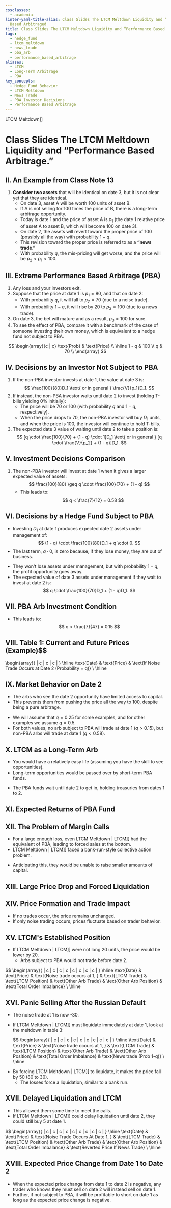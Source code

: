 ```yaml
---
cssclasses:
  - academia
linter-yaml-title-alias: Class Slides The LTCM Meltdown Liquidity and “Performance
  Based Arbitraged
title: Class Slides The LTCM Meltdown Liquidity and “Performance Based Arbitrage.”
tags:
  - hedge_fund
  - ltcm_meltdown
  - news_trade
  - pba_arb
  - performance_based_arbitrage
aliases:
  - LTCM
  - Long-Term Arbitrage
  - PBA
key_concepts:
  - Hedge Fund Behavior
  - LTCM Meltdown
  - News Trade
  - PBA Investor Decisions
  - Performance Based Arbitrage
---
```


LTCM Meltdown]]

# Class Slides The LTCM Meltdown Liquidity and “Performance Based Arbitrage.”

## II. An Example from Class Note 13
1. **Consider two assets** that will be identical on date 3,  but it is not clear yet that they are identical.
   - On date 3,  asset A will be worth 100 units of asset B.
   - If A is not selling for 100 times the price of B,  there is a long-term arbitrage opportunity.
   - Today is date 1 and the price of asset A is $p_1$ (the date 1 relative price of asset A to asset B,  which will become 100 on date 3).
   - On date 2,  the assets will revert toward the proper price of 100 (possibly all the way) with probability $1 - q$.
   - This revision toward the proper price is referred to as a **“news trade.”**
   - With probability $q$,  the mis-pricing will get worse,  and the price will be $p_2 < p_1 < 100$.

## III. Extreme Performance Based Arbitrage (PBA)
1. Any loss and your investors exit.
1. Suppose that the price at date 1 is $p_1 = 80$,  and that on date 2:
   - With probability $q$,  it will fall to $p_2 = 70$ (due to a noise trade).
   - With probability $1 - q$,  it will rise by 20 to $p_2 = 100$ (due to a news trade).
1. On date 3,  the bet will mature and as a result,  $p_3 = 100$ for sure.
1. To see the effect of PBA,  compare it with a benchmark of the case of someone investing their own money,  which is equivalent to a hedge fund not subject to PBA.

$$ \begin{array}{c | c}
   \text{Prob} & \text{Price} \\
   \hline
   1 - q & 100 \\
   q & 70 \\
   \end{array} $$

## IV. Decisions by an Investor Not Subject to PBA
1. If the non-PBA investor invests at date 1,  the value at date 3 is:
   $$ \frac{100}{80}D_1 \text{ or in general } \frac{V}{p_1}D_1. $$
1. If instead,  the non-PBA investor waits until date 2 to invest (holding T-bills yielding 0% initially):
   - The price will be 70 or 100 (with probability $q$ and $1 - q$,  respectively).
   - When the price drops to 70,  the non-PBA investor will buy $D_1$ units,  and when the price is 100,  the investor will continue to hold T-bills.
1. The expected date 3 value of waiting until date 2 to take a position is:
   $$ [q \cdot \frac{100}{70} + (1 - q) \cdot 1]D_1 \text{ or in general } [q \cdot \frac{V}{p_2} + (1 - q)]D_1. $$

## V. Investment Decisions Comparison
1. The non-PBA investor will invest at date 1 when it gives a larger expected value of assets:
   $$ \frac{100}{80} \geq q \cdot \frac{100}{70} + (1 - q) $$
   - This leads to:
   $$ q < \frac{7}{12} = 0.58 $$

[^1]: In general:
   $$ \frac{p_1 - V}{p_1 - p_2} \leq \frac{p_2 - V}{p_1 - p_2} $$

## VI. Decisions by a Hedge Fund Subject to PBA
[^1]: If the PBA arb invests $D_1$ at date 1,  their fund is closed with probability $q$ when the price moves away from fundamental value.
   - Investing $D_1$ at date 1 produces expected date 2 assets under management of:
   $$ (1 - q) \cdot \frac{100}{80}D_1 + q \cdot 0. $$
   - The last term,  $q \cdot 0$,  is zero because,  if they lose money,  they are out of business.

[^1]: If the PBA arb waits until date 2 to invest:
   - They won't lose assets under management,  but with probability $1 - q$,  the profit opportunity goes away.
   - The expected value of date 3 assets under management if they wait to invest at date 2 is:
   $$ q \cdot \frac{100}{70}D_1 + (1 - q)D_1. $$

## VII. PBA Arb Investment Condition
[^1]: The PBA arb invests at date 1 when:
   $$ (1 - q) \cdot \frac{100}{80} \geq q \cdot \frac{100}{70} + (1 - q) $$
   - This leads to:
   $$ q < \frac{7}{47} = 0.15 $$

[^1]: In general:
   $$ \frac{p_1 - V}{p_1 - p_2} < \frac{p_2 - V + p_1}{p_1 - p_2} $$

[^1]: Thus,  arbs subject to PBA are averse to profitable long-term bets that might go against them.

## VIII. Table 1: Current and Future Prices (Example)$$
\begin{array}{ | c | c | c | }
\hline
\text{Date} & \text{Price} & \text{If Noise Trade Occurs at Date 2 (Probability = q)} \\
\hline
[^1]: & 80 &  \\
[^2]: & 70 & 100 \\
[^3]: & 100 & 100 \\
\hline
\end{array}
$$

## IX. Market Behavior on Date 2
[^1]: On date 2,  any arbs that see the opportunity will invest in it,  so long as $p_2 < 100$.
   - The arbs who see the date 2 opportunity have limited access to capital.
   - This prevents them from pushing the price all the way to 100,  despite being a pure arbitrage.

[^1]: **Price Example**:
   - We will assume that $q = 0.25$ for some examples,  and for other examples we assume $q = 0.5$.
   - For both values,  no arb subject to PBA will trade at date 1 ($q > 0.15$),  but non-PBA arbs will trade at date 1 ($q < 0.58$).

## X. LTCM as a Long-Term Arb
[^1]: Suppose that your fund had a very good reputation,  allowing you to avoid PBA.
   - You would have a relatively easy life (assuming you have the skill to see opportunities).
   - Long-term opportunities would be passed over by short-term PBA funds.

[^1]: At date 1,  there are PBA funds and your long-term fund.
   - The PBA funds wait until date 2 to get in,  holding treasuries from dates 1 to 2.

## XI. Expected Returns of PBA Fund
[^1]: The two-period expected return of a PBA fund is:
   $$ q \cdot \frac{100}{70} + (1 - q) \cdot 1 = q \cdot \left(1 + \frac{3}{7}\right) + (1 - q) \cdot 1 = q \cdot \frac{3}{7} + 1. $$

[^1]: For $q = 0.25$:
   $$ = 0.25 \cdot \frac{3}{7} + 1 = 1.0525. $$

[^1]: The two-period return of the long-term fund (assuming that it raises no new capital at date 2) is:
   $$ \frac{100}{80} = 1.25. $$

[^1]: The ability to lock in funds for the long term allows the fund to take different bets in markets with less competition.

## XII. The Problem of Margin Calls
[^1]: The problem arose when LTCM Meltdown | LTCM]] lost so much money that they faced margin calls.
- For a large enough loss,  even LTCM Meltdown | LTCM]] had the equivalent of PBA,  leading to forced sales at the bottom.
- LTCM Meltdown | LTCM]] faced a bank-run-style collective action problem.

[^1]: If LTCM Meltdown | LTCM]] cannot attract enough capital to meet margin calls,  they would be forced to liquidate at the bottom.
   - Anticipating this,  they would be unable to raise smaller amounts of capital.

## XIII. Large Price Drop and Forced Liquidation
[^1]: A large unanticipated price drop would result in a meltdown (forced liquidation).
[^1]: A meltdown causes an even larger price drop when arbs (LTCM Meltdown | LTCM]] in particular) liquidate.
[^1]: Normally,  the trades of arbs stabilize the market,  offsetting the trades of noise traders.

## XIV. Price Formation and Trade Impact
[^1]: Prices in table 1 are those that prevail AFTER the arbs have put on their trades.
   - If no trades occur,  the price remains unchanged.
   - If only noise trading occurs,  prices fluctuate based on trader behavior.

[^1]: If there is also trade by arbs,  the price changes by the net amount of trade:
   $$ P_t = P_{t-1} + \text{(Noise trade + arb trades)} $$

## XV. LTCM's Established Position
[^1]: Assume LTCM Meltdown | LTCM]] already established a position in the trade before date 1 and is long 20 units.
- If LTCM Meltdown | LTCM]] were not long 20 units,  the price would be lower by 20.
   - Arbs subject to PBA would not trade before date 2.

[^1]: **Table 2: Trades by Arbs and Noise Traders**:

   $$ 
\begin{array}{ | c | c | c | c | c | c | c | c | }
   \hline
   \text{Date} & \text{Price} & \text{Noise trade occurs at 1,     } & \text{LTCM Trade} & \text{LTCM Position} & \text{Other Arb Trade} & \text{Other Arb Position} & \text{Total Order Imbalance} \\
   \hline
[^0]: & 80 &  & 20 &  &  &  &  \\
[^1]: & 80 & -5 & +5 & 25 & 0 & 0 & 0 \\
[^2]: & 70 & -25 & +5 & 30 & +10 & 10 & -10 \\
   &  &  &  &  &  &  & +20 \\
[^3]: & 100 &  &  &  &  &  &  \\
   \hline
   \end{array} 
   $$

## XVI. Panic Selling After the Russian Default
[^1]: Suppose the Russian default causes panic selling at date 1 by noise traders,  when LTCM Meltdown | LTCM]] already has a position of 20.
   - The noise trade at 1 is now -30.
- If LTCM Meltdown | LTCM]] must liquidate immediately at date 1,  look at the meltdown in table 3:

   $$ 
\begin{array}{ | c | c | c | c | c | c | c | c | c | }
   \hline
   \text{Date} & \text{Price} & \text{Noise trade occurs at 1,     } & \text{LTCM Trade} & \text{LTCM Position} & \text{Other Arb Trade} & \text{Other Arb Position} & \text{Total Order Imbalance} & \text{News trade (Prob 1-q)} \\
   \hline
[^0]: & 80 &  & 20 &  &  &  &  &  \\
[^1]: & 30 & -30 & -20 & 0 & 0 & 0 & -50 &  \\
[^2]: & 15 & -25 & 0 & 0 & +10 & 10 & -15 & O \\
   &  &  &  &  &  &  & +20 & 50 \\
[^3]: & 100 &  &  &  &  &  &  &  \\
   \hline
   \end{array} 
   $$

[^1]: The panic from the Russian crisis would make the price fall by 30 (from 80 to 50 on date 1) by itself.
- By forcing LTCM Meltdown | LTCM]] to liquidate,  it makes the price fall by 50 (80 to 30).
   - The losses force a liquidation,  similar to a bank run.

## XVII. Delayed Liquidation and LTCM
[^1]: In practice,  LTCM Meltdown | LTCM]] was careful to get advanced assurance from margin lenders not to force immediate margin calls.
   - This allowed them some time to meet the calls.
- If LTCM Meltdown | LTCM]] could delay liquidation until date 2,  they could still buy 5 at date 1.

[^1]: **Table 4: A Delayed Meltdown if LTCM Meltdown | LTCM]] Can Wait to Liquidate**:

   $$ 
\begin{array}{ | c | c | c | c | c | c | c | c | c | }
   \hline
   \text{Date} & \text{Price} & \text{Noise Trade Occurs At Date 1,     } & \text{LTCM Trade} & \text{LTCM Position} & \text{Other Arb Trade} & \text{Other Arb Position} & \text{Total Order Imbalance} & \text{Reverted Price If News Trade} \\
   \hline
[^0]: & 80 &  & 20 &  &  &  &  &  \\
[^1]: & 55 & -30 & +5 & 25 & 0 & 0 & -25 &  \\
[^2]: & 15 & -25 & -25 & 0 & +10 & 10 & -40 & Or +20 & 75 \\
[^3]: & 100 &  &  &  &  &  &  &  \\
   \hline
   \end{array} 
   $$

## XVIII. Expected Price Change from Date 1 to Date 2
[^1]: With probability $q$,  a noise trade forces the price down to 15 because LTCM Meltdown | LTCM]] is forced out.
[^1]: With probability $1 - q$,  there is a news trade that pushes the price up to 75 (and then LTCM Meltdown | LTCM]] is not forced out).
[^1]: The expected price change is:
   $$ q(15 - 55) + (1 - q)(75 - 55) = 20 - q(60). $$

[^1]: For $q = 0.25$,  this is +5,  but for $q = 0.5$,  it is -10.
[^1]: Assume $q = 0.5$ to learn about the front running problem faced by LTCM Meltdown | LTCM]].
   - When the expected price change from date 1 to date 2 is negative,  any trader who knows they must sell on date 2 will instead sell on date 1.
   - Further,  if not subject to PBA,  it will be profitable to short on date 1 as long as the expected price change is negative.

[^1]: The presence of fear of fire sales affects market dynamics.
